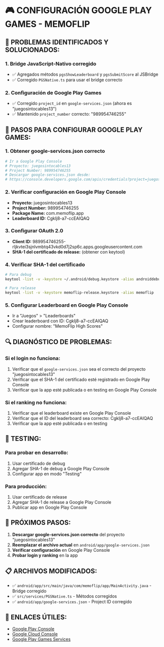# 🎮 CONFIGURACIÓN GOOGLE PLAY GAMES - MEMOFLIP

## 🚨 **PROBLEMAS IDENTIFICADOS Y SOLUCIONADOS:**

### 1. **Bridge JavaScript-Nativo corregido**
- ✅ Agregados métodos `pgsShowLeaderboard` y `pgsSubmitScore` al JSBridge
- ✅ Corregido `PGSNative.ts` para usar el bridge correcto

### 2. **Configuración de Google Play Games**
- ✅ Corregido `project_id` en `google-services.json` (ahora es "juegosintocables13")
- ✅ Mantenido `project_number` correcto: "989954746255"

## 🔧 **PASOS PARA CONFIGURAR GOOGLE PLAY GAMES:**

### 1. **Obtener google-services.json correcto**
```bash
# Ir a Google Play Console
# Proyecto: juegosintocables13
# Project Number: 989954746255
# Descargar google-services.json desde:
# https://console.developers.google.com/apis/credentials?project=juegosintocables13
```

### 2. **Verificar configuración en Google Play Console**
- **Proyecto:** juegosintocables13
- **Project Number:** 989954746255
- **Package Name:** com.memoflip.app
- **Leaderboard ID:** CgkIj8-a7-ccEAIQAQ

### 3. **Configurar OAuth 2.0**
- **Client ID:** 989954746255-rljkvtei3sjnlvmbtq43vkd0d7j2sp6c.apps.googleusercontent.com
- **SHA-1 del certificado de release:** (obtener con keytool)

### 4. **Verificar SHA-1 del certificado**
```bash
# Para debug
keytool -list -v -keystore ~/.android/debug.keystore -alias androiddebugkey -storepass android -keypass android

# Para release
keytool -list -v -keystore memoflip-release.keystore -alias memoflip
```

### 5. **Configurar Leaderboard en Google Play Console**
- Ir a "Juegos" > "Leaderboards"
- Crear leaderboard con ID: CgkIj8-a7-ccEAIQAQ
- Configurar nombre: "MemoFlip High Scores"

## 🔍 **DIAGNÓSTICO DE PROBLEMAS:**

### Si el login no funciona:
1. Verificar que el `google-services.json` sea el correcto del proyecto "juegosintocables13"
2. Verificar que el SHA-1 del certificado esté registrado en Google Play Console
3. Verificar que la app esté publicada o en testing en Google Play Console

### Si el ranking no funciona:
1. Verificar que el leaderboard existe en Google Play Console
2. Verificar que el ID del leaderboard sea correcto: CgkIj8-a7-ccEAIQAQ
3. Verificar que la app esté publicada o en testing

## 📱 **TESTING:**

### Para probar en desarrollo:
1. Usar certificado de debug
2. Agregar SHA-1 de debug a Google Play Console
3. Configurar app en modo "Testing"

### Para producción:
1. Usar certificado de release
2. Agregar SHA-1 de release a Google Play Console
3. Publicar app en Google Play Console

## 🚀 **PRÓXIMOS PASOS:**

1. **Descargar google-services.json correcto** del proyecto "juegosintocables13"
2. **Reemplazar el archivo actual** en `android/app/google-services.json`
3. **Verificar configuración** en Google Play Console
4. **Probar login y ranking** en la app

## 📋 **ARCHIVOS MODIFICADOS:**

- ✅ `android/app/src/main/java/com/memoflip/app/MainActivity.java` - Bridge corregido
- ✅ `src/services/PGSNative.ts` - Métodos corregidos
- ✅ `android/app/google-services.json` - Project ID corregido

## 🔗 **ENLACES ÚTILES:**

- [Google Play Console](https://play.google.com/console)
- [Google Cloud Console](https://console.cloud.google.com)
- [Google Play Games Services](https://developers.google.com/games/services)
